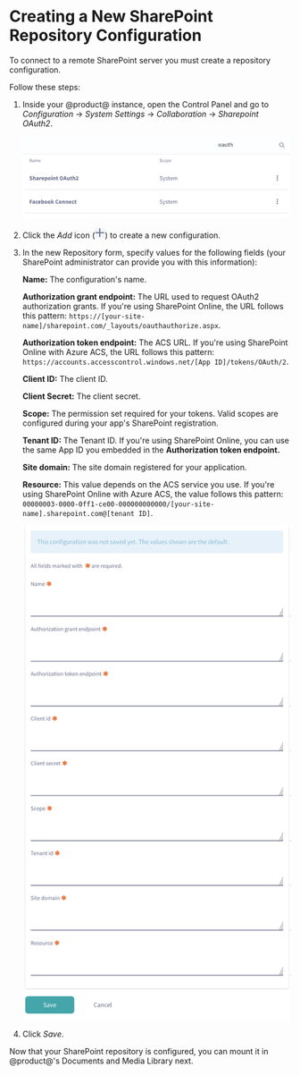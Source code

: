 # Creating a New SharePoint Repository Configuration [](id=creating-a-new-sharepoint-repo-configuration)

To connect to a remote SharePoint server you must create a repository 
configuration.

Follow these steps:

1. Inside your @product@ instance, open the Control Panel and go to 
    *Configuration* &rarr; *System Settings* &rarr; *Collaboration* &rarr; 
    *Sharepoint OAuth2*.
    
    ![Figure 1: Use the *Sharepoint OAuth2* system setting to create a new SharePoint repository configuration.](../../../../images-dxp/sharepoint-system-setting.png)

2. Click the *Add* icon (![Add](../../../../images-dxp/icon-portlet-add-control.png)) 
    to create a new configuration.

3. In the new Repository form, specify values for the following fields 
    (your SharePoint administrator can provide you with this information):

    **Name:** The configuration's name.

    **Authorization grant endpoint:** The URL used to request OAuth2 
    authorization grants. If you're using SharePoint Online, the URL follows 
    this pattern: 
    `https://[your-site-name]/sharepoint.com/_layouts/oauthauthorize.aspx`.
    
    **Authorization token endpoint:** The ACS URL. If you're using SharePoint 
    Online with Azure ACS, the URL follows this pattern: 
    `https://accounts.accesscontrol.windows.net/[App ID]/tokens/OAuth/2`.

    **Client ID:** The client ID.

    **Client Secret:** The client secret.

    **Scope:** The permission set required for your tokens. Valid scopes are 
    configured during your app's SharePoint registration.

    **Tenant ID:** The Tenant ID. If you're using SharePoint Online, you can use 
    the same App ID you embedded in the **Authorization token endpoint.**

    **Site domain:** The site domain registered for your application.

    **Resource:** This value depends on the ACS service you use. If you're using 
    SharePoint Online with Azure ACS, the value follows this pattern: 
    `00000003-0000-0ff1-ce00-000000000000/[your-site-name].sharepoint.com@[tenant ID]`.
    
    ![Figure 2: The New Repostiory form is where you specify access to the remote SharePoint server.](../../../../images-dxp/sharepoint-new-repo-configuration.png)
    
4. Click *Save*.

Now that your SharePoint repository is configured, you can mount it in 
@product@'s Documents and Media Library next.
